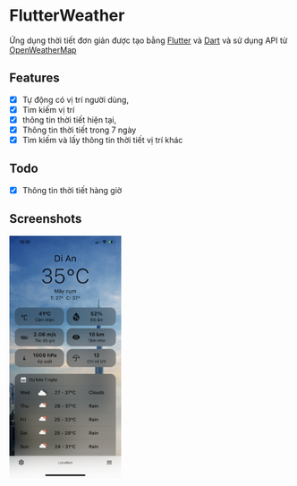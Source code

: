 # FlutterWeather

Ứng dụng thời tiết đơn giản được tạo bằng [Flutter](https://flutter.dev/) và [Dart](https://dart.dev/) và sử dụng API từ [OpenWeatherMap](https://openweathermap.org/)

## Features
- [x] Tự động có vị trí người dùng,
- [x] Tìm kiếm vị trí
- [x] thông tin thời tiết hiện tại,
- [x] Thông tin thời tiết trong 7 ngày
- [x] Tìm kiếm và lấy thông tin thời tiết vị trí khác
## Todo
- [x] Thông tin thời tiết hàng giờ

## Screenshots
<img src="./screenshots/home_page.png" alt="drawing" width="200"/>
